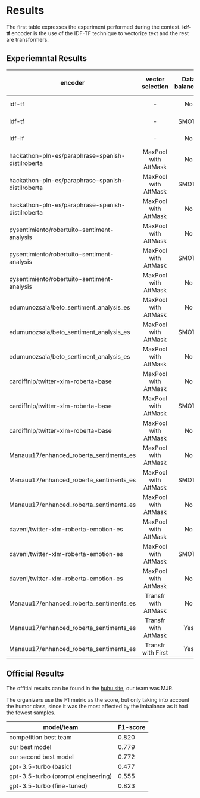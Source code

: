 # Results

The first table expresses the experiment performed during the contest.
**idf-tf** encoder is the use of the IDF-TF technique to vectorize text
and the rest are transformers.

## Experiemntal Results

| encoder                                           |   vector selection   |  Data balancing  | last layer model | F-1    | ACC    | MSE    |
|---------------------------------------------------|:--------------------:|:----------------:|------------------|--------|--------|--------|
| idf-tf                                            |           -          |      No          | Random Forest    | 0.7122 | 0.7852 | -      |
| idf-tf                                            |           -          |      SMOTE       | Random Forest    | 0.7300 | 0.7926 | -      |
| idf-if                                            |           -          |      No          | Random Forest    | -      | -      | 0.3894 |
| hackathon-pln-es/paraphrase-spanish-distilroberta | MaxPool with AttMask |      No          | Random Forest    | 0.7619 | 0.8074 |        |
| hackathon-pln-es/paraphrase-spanish-distilroberta | MaxPool with AttMask |      SMOTE       | Random Forest    | 0.7868 | 0.8222 |        |
| hackathon-pln-es/paraphrase-spanish-distilroberta | MaxPool with AttMask |      No          | Random Forest    |        |        | **0.3527** |
| pysentimiento/robertuito-sentiment-analysis       | MaxPool with AttMask |      No          | Random Forest    | 0.7436 | 0.7926 |        |
| pysentimiento/robertuito-sentiment-analysis       | MaxPool with AttMask |      SMOTE       | Random Forest    | 0.7952 | 0.8222 |        |
| pysentimiento/robertuito-sentiment-analysis       | MaxPool with AttMask |      No          | Random Forest    |        |        | 0.4272 |
| edumunozsala/beto_sentiment_analysis_es           | MaxPool with AttMask |      No          | Random Forest    | 0.6859 | 0.7778 |        |
| edumunozsala/beto_sentiment_analysis_es           | MaxPool with AttMask |      SMOTE       | Random Forest    | 0.7115 | 0.7630 |        |
| edumunozsala/beto_sentiment_analysis_es           | MaxPool with AttMask |      No          | Random Forest    |        |        | 0.4038 |
| cardiffnlp/twitter-xlm-roberta-base               | MaxPool with AttMask |      No          | Random Forest    | 0.7465 | 0.8000 |        |
| cardiffnlp/twitter-xlm-roberta-base               | MaxPool with AttMask |      SMOTE       | Random Forest    | 0.7652 | 0.8000 |        |
| cardiffnlp/twitter-xlm-roberta-base               | MaxPool with AttMask |      No          | Random Forest    |        |        | 0.4340 |
| Manauu17/enhanced_roberta_sentiments_es           | MaxPool with AttMask |      No          | Random Forest    | 0.7278 | 0.7852 |        |
| Manauu17/enhanced_roberta_sentiments_es           | MaxPool with AttMask |      SMOTE       | Random Forest    | 0.7999** | 0.8296 |        |
| Manauu17/enhanced_roberta_sentiments_es           | MaxPool with AttMask |      No          | Random Forest    |        |        | 0.4296 |
| daveni/twitter-xlm-roberta-emotion-es             | MaxPool with AttMask |      No          | Random Forest    | 0.7547 | 0.8000 |        |
| daveni/twitter-xlm-roberta-emotion-es             | MaxPool with AttMask |      SMOTE       | Random Forest    | 0.7826 | 0.8148 |        |
| daveni/twitter-xlm-roberta-emotion-es             | MaxPool with AttMask |      No          | Random Forest    |        |        | 0.4296 |
| Manauu17/enhanced_roberta_sentiments_es           | Transfr with AttMask |      No          |        -         | 0.7753 | 0.8074 |        |
| Manauu17/enhanced_roberta_sentiments_es           | Transfr with AttMask |      Yes         |        -         | 0.7977 | 0.8222 |        |
| Manauu17/enhanced_roberta_sentiments_es           | Transfr with First   |      Yes         |        -         | **0.8025** | **0.8296** |        |

## Official Results

The offitial results can be found in the [huhu site](https://sites.google.com/view/huhuatiberlef23/results?authuser=0), our team was MJR.

The organizers use the F1 metric as the score, but only taking into account the humor class,
since it was the most affected by the imbalance as it had the fewest samples.


| model/team                          | F1-score |
|-------------------------------------|:---------|
| competition best team               | 0.820    |
| our best model                      | 0.779    |
| our second best model               | 0.772    |
| gpt-3.5-turbo (basic)               | 0.477    |
| gpt-3.5-turbo (prompt engineering)  | 0.555    |
| gpt-3.5-turbo (fine-tuned)          | 0.823    |
